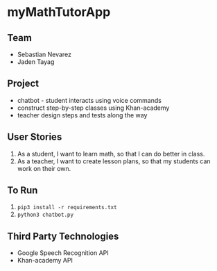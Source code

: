 # myMathTutorApp

## Team
* Sebastian Nevarez
* Jaden Tayag

## Project
* chatbot - student interacts using voice commands
* construct step-by-step classes using Khan-academy
* teacher design steps and tests along the way

## User Stories
1. As a student, I want to learn math, so that I can do better in class.
2. As a teacher, I want to create lesson plans, so that my students can work on their own.

## To Run
1. `pip3 install -r requirements.txt`
2. `python3 chatbot.py`

## Third Party Technologies
* Google Speech Recognition API
* Khan-academy API
